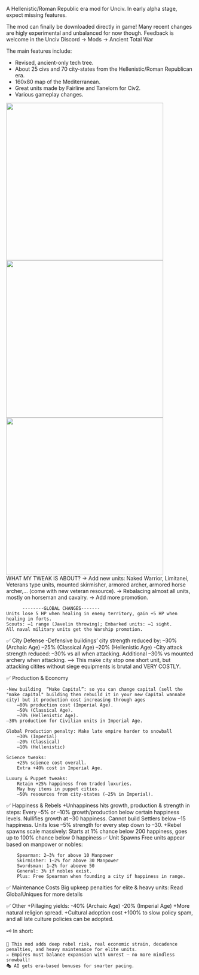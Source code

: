 A Hellenistic/Roman Republic era mod for Unciv. In early alpha stage, expect missing features.<br>

The mod can finally be downloaded directly in game! Many recent changes are higly experimental and unbalanced for now though. Feedback is welcome in the Unciv Discord -> Mods -> Ancient Total War<br>

The main features include:<br>
- Revised, ancient-only tech tree.<br>
- About 25 civs and 70 city-states from the Hellenistic/Roman Republican era.<br>
- 160x80 map of the Mediterranean.<br>
- Great units made by Fairline and Tanelorn for Civ2.<br>
- Various gameplay changes.<br>

<img src="https://github.com/prod0ad/Ancient-Total-War/assets/9596638/30297e01-a3d2-4301-a0f0-ce182c15180d" width="420"><br>
<img src="https://github.com/prod0ad/Ancient-Total-War/assets/9596638/5f2e4ebc-14ad-4940-acce-7cff45881aad" width="420"><br>
<img src="https://github.com/prod0ad/Ancient-Total-War/assets/9596638/fe587596-0b41-422d-9002-c8a07e009726" width="420"><br>WHAT MY TWEAK IS ABOUT?
-> Add new units: Naked Warrior, Limitanei, Veterans type units, mounted skirmisher, armored archer, armored horse archer,... (come with new veteran resource).
-> Rebalacing almost all units, mostly on horseman and cavalry. 
-> Add more promotion.

          --------GLOBAL CHANGES-------
    Units lose 5 HP when healing in enemy territory, gain +5 HP when healing in forts.
    Scouts: –1 range (Javelin throwing); Embarked units: –1 sight.
    All naval military units get the Warship promotion.

✅ City Defense
    -Defensive buildings’ city strength reduced by:
        –30% (Archaic Age)
        –25% (Classical Age)
        –20% (Hellenistic Age)
    -City attack strength reduced:
        –30% vs all when attacking.
        Additional –30% vs mounted archery when attacking.
  --> This make city stop one short unit, but attacking citites without siege equipments is brutal and VERY COSTLY.
        
✅ Production & Economy

    -New building  “Make Capital”: so you can change capital (sell the "make capital" building then rebuild it in your new Capital wannabe city) but it production cost increasing through ages
        –80% production cost (Imperial Age).
        –50% (Classical Age).
        –70% (Hellenistic Age).
    –30% production for Civilian units in Imperial Age.

    Global Production penalty: Make late empire harder to snowball
        –30% (Imperial)
        –20% (Classical)
        –10% (Hellenistic)
        
    Science tweaks:
        +25% science cost overall.
        Extra +40% cost in Imperial Age.

    Luxury & Puppet tweaks:
        Retain +25% happiness from traded luxuries.
        May buy items in puppet cities.
        –50% resources from city-states (–25% in Imperial).

✅ Happiness & Rebels
    +Unhappiness hits growth, production & strength in steps:
        Every –5% or –10% growth/production below certain happiness levels.
        Nullifies growth at –30 happiness.
        Cannot build Settlers below –15 happiness.
        Units lose –5% strength for every step down to –30.
     +Rebel spawns scale massively:
        Starts at 1% chance below 200 happiness, goes up to 100% chance below 0 happiness
✅ Unit Spawns
    Free units appear based on manpower or nobles:

        Spearman: 2–3% for above 10 Manpower
        Skirmisher: 1–2% for above 30 Manpower
        Swordsman: 1–2% for aboeve 50
        General: 3% if nobles exist.
        Plus: Free Spearman when founding a city if happiness in range.
        
✅ Maintenance Costs
    Big upkeep penalties for elite & heavy units:
       Read GlobalUniques for more details

✅ Other
    +Pillaging yields:
        -40% (Archaic Age)
        -20% (Imperial Age)
    +More natural religion spread.
    +Cultural adoption cost +100% to slow policy spam, and all late culture policies can be adopted.

🗝️ In short:

    🏺 This mod adds deep rebel risk, real economic strain, decadence penalties, and heavy maintenance for elite units.
    ⚔️ Empires must balance expansion with unrest — no more mindless snowball!
    🎭 AI gets era-based bonuses for smarter pacing.
